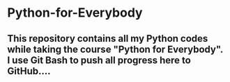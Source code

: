 # Python-for-Everybody
## This repository contains all my Python codes while taking the course  "Python for Everybody". I use Git Bash to push all progress here to GitHub....
